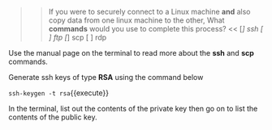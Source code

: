>> If you were to securely connect to a Linux machine **and** also copy data from one linux machine to the other, What **commands** would you use to complete this process? <<
[*] ssh
[ ] ftp
[*] scp
[ ] rdp

Use the manual page on the terminal to read more about the **ssh** and **scp** commands.

Generate ssh keys of type **RSA**  using the command below

`ssh-keygen -t rsa`{{execute}}

In the terminal, list out the contents of the private key then go on to list the contents of the public key.